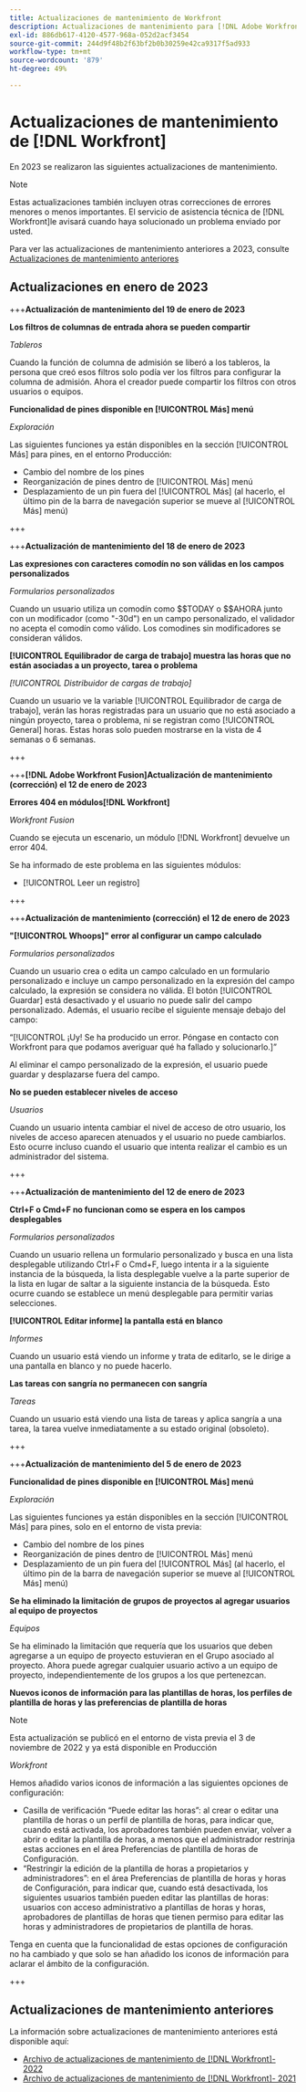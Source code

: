 ```yaml
---
title: Actualizaciones de mantenimiento de Workfront
description: Actualizaciones de mantenimiento para [!DNL Adobe Workfront]
exl-id: 886db617-4120-4577-968a-052d2acf3454
source-git-commit: 244d9f48b2f63bf2b0b30259e42ca9317f5ad933
workflow-type: tm+mt
source-wordcount: '879'
ht-degree: 49%

---
```


# Actualizaciones de mantenimiento de [!DNL Workfront]

En 2023 se realizaron las siguientes actualizaciones de mantenimiento.

>[!NOTE]
>
>Estas actualizaciones también incluyen otras correcciones de errores menores o menos importantes. El servicio de asistencia técnica de [!DNL Workfront]le avisará cuando haya solucionado un problema enviado por usted.

Para ver las actualizaciones de mantenimiento anteriores a 2023, consulte [Actualizaciones de mantenimiento anteriores](#previous-maintenance-updates)

## Actualizaciones en enero de 2023

+++**Actualización de mantenimiento del 19 de enero de 2023**

**Los filtros de columnas de entrada ahora se pueden compartir**

_Tableros_

Cuando la función de columna de admisión se liberó a los tableros, la persona que creó esos filtros solo podía ver los filtros para configurar la columna de admisión. Ahora el creador puede compartir los filtros con otros usuarios o equipos.

**Funcionalidad de pines disponible en [!UICONTROL Más] menú**

_Exploración_

Las siguientes funciones ya están disponibles en la sección [!UICONTROL Más] para pines, en el entorno Producción:

* Cambio del nombre de los pines
* Reorganización de pines dentro de [!UICONTROL Más] menú
* Desplazamiento de un pin fuera del [!UICONTROL Más] (al hacerlo, el último pin de la barra de navegación superior se mueve al [!UICONTROL Más] menú)

+++

+++**Actualización de mantenimiento del 18 de enero de 2023**

**Las expresiones con caracteres comodín no son válidas en los campos personalizados**

_Formularios personalizados_

Cuando un usuario utiliza un comodín como \$$TODAY o $$AHORA junto con un modificador (como &quot;-30d&quot;) en un campo personalizado, el validador no acepta el comodín como válido. Los comodines sin modificadores se consideran válidos.

**[!UICONTROL Equilibrador de carga de trabajo] muestra las horas que no están asociadas a un proyecto, tarea o problema**

_[!UICONTROL Distribuidor de cargas de trabajo]_

Cuando un usuario ve la variable [!UICONTROL Equilibrador de carga de trabajo], verán las horas registradas para un usuario que no está asociado a ningún proyecto, tarea o problema, ni se registran como [!UICONTROL General] horas. Estas horas solo pueden mostrarse en la vista de 4 semanas o 6 semanas.

+++

+++**[!DNL Adobe Workfront Fusion]Actualización de mantenimiento (corrección) el 12 de enero de 2023**

**Errores 404 en módulos[!DNL Workfront]**

_Workfront Fusion_

Cuando se ejecuta un escenario, un módulo [!DNL Workfront] devuelve un error 404.

Se ha informado de este problema en las siguientes módulos:

* [!UICONTROL Leer un registro]

+++

+++**Actualización de mantenimiento (corrección) el 12 de enero de 2023**

**&quot;[!UICONTROL Whoops]&quot; error al configurar un campo calculado**

_Formularios personalizados_

Cuando un usuario crea o edita un campo calculado en un formulario personalizado e incluye un campo personalizado en la expresión del campo calculado, la expresión se considera no válida. El botón [!UICONTROL Guardar] está desactivado y el usuario no puede salir del campo personalizado. Además, el usuario recibe el siguiente mensaje debajo del campo:

“[!UICONTROL ¡Uy! Se ha producido un error. Póngase en contacto con Workfront para que podamos averiguar qué ha fallado y solucionarlo.]”

Al eliminar el campo personalizado de la expresión, el usuario puede guardar y desplazarse fuera del campo.

**No se pueden establecer niveles de acceso**

_Usuarios_

Cuando un usuario intenta cambiar el nivel de acceso de otro usuario, los niveles de acceso aparecen atenuados y el usuario no puede cambiarlos. Esto ocurre incluso cuando el usuario que intenta realizar el cambio es un administrador del sistema.

+++

+++**Actualización de mantenimiento del 12 de enero de 2023**

**Ctrl+F o Cmd+F no funcionan como se espera en los campos desplegables**

_Formularios personalizados_

Cuando un usuario rellena un formulario personalizado y busca en una lista desplegable utilizando Ctrl+F o Cmd+F, luego intenta ir a la siguiente instancia de la búsqueda, la lista desplegable vuelve a la parte superior de la lista en lugar de saltar a la siguiente instancia de la búsqueda. Esto ocurre cuando se establece un menú desplegable para permitir varias selecciones.

**[!UICONTROL Editar informe] la pantalla está en blanco**

_Informes_

Cuando un usuario está viendo un informe y trata de editarlo, se le dirige a una pantalla en blanco y no puede hacerlo.

**Las tareas con sangría no permanecen con sangría**

_Tareas_

Cuando un usuario está viendo una lista de tareas y aplica sangría a una tarea, la tarea vuelve inmediatamente a su estado original (obsoleto).

+++

+++**Actualización de mantenimiento del 5 de enero de 2023**

**Funcionalidad de pines disponible en [!UICONTROL Más] menú**

_Exploración_

Las siguientes funciones ya están disponibles en la sección [!UICONTROL Más] para pines, solo en el entorno de vista previa:

* Cambio del nombre de los pines
* Reorganización de pines dentro de [!UICONTROL Más] menú
* Desplazamiento de un pin fuera del [!UICONTROL Más] (al hacerlo, el último pin de la barra de navegación superior se mueve al [!UICONTROL Más] menú)

**Se ha eliminado la limitación de grupos de proyectos al agregar usuarios al equipo de proyectos**

_Equipos_

Se ha eliminado la limitación que requería que los usuarios que deben agregarse a un equipo de proyecto estuvieran en el Grupo asociado al proyecto. Ahora puede agregar cualquier usuario activo a un equipo de proyecto, independientemente de los grupos a los que pertenezcan.

**Nuevos iconos de información para las plantillas de horas, los perfiles de plantilla de horas y las preferencias de plantilla de horas**

>[!NOTE]
>
>Esta actualización se publicó en el entorno de vista previa el 3 de noviembre de 2022 y ya está disponible en Producción

_Workfront_

Hemos añadido varios iconos de información a las siguientes opciones de configuración:

* Casilla de verificación “Puede editar las horas”: al crear o editar una plantilla de horas o un perfil de plantilla de horas, para indicar que, cuando está activada, los aprobadores también pueden enviar, volver a abrir o editar la plantilla de horas, a menos que el administrador restrinja estas acciones en el área Preferencias de plantilla de horas de Configuración.
* “Restringir la edición de la plantilla de horas a propietarios y administradores”: en el área Preferencias de plantilla de horas y horas de Configuración, para indicar que, cuando está desactivada, los siguientes usuarios también pueden editar las plantillas de horas: usuarios con acceso administrativo a plantillas de horas y horas, aprobadores de plantillas de horas que tienen permiso para editar las horas y administradores de propietarios de plantilla de horas.

Tenga en cuenta que la funcionalidad de estas opciones de configuración no ha cambiado y que solo se han añadido los iconos de información para aclarar el ámbito de la configuración.

+++

## Actualizaciones de mantenimiento anteriores

La información sobre actualizaciones de mantenimiento anteriores está disponible aquí:

* [Archivo de actualizaciones de mantenimiento de [!DNL Workfront]- 2022](2022-updates.md)
* [Archivo de actualizaciones de mantenimiento de [!DNL Workfront]- 2021](2021-updates.md)
